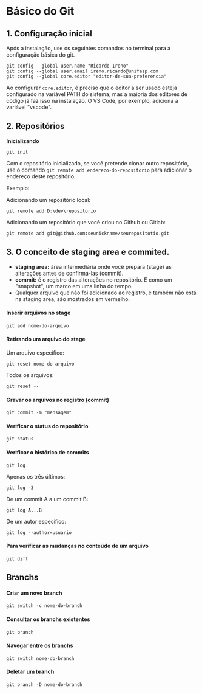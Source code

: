 # Básico do Git

## 1. Configuração inicial

Após a instalação, use os seguintes comandos no terminal para a configuração básica do git.

```shell
git config --global user.name "Ricardo Ireno"
git config --global user.email ireno.ricardo@unifesp.com
git config --global core.editor "editor-de-sua-preferencia"
```

Ao configurar `core.editor`, é preciso que o editor a ser usado esteja configurado na variável PATH do sistema, mas a maioria dos editores de código já faz isso na instalação. O VS Code, por exemplo, adiciona a variável "vscode".


## 2. Repositórios

**Inicializando**

```shell
git init
```

Com o repositório inicializado, se você pretende clonar outro repositório, use o comando ``git remote add endereco-do-repositorio`` para adicionar o endereço deste repositório.

Exemplo: 

Adicionando um repositório local:
```shell
git remote add D:\dev\repositorio
```

Adicionando um repositório que você criou no Github ou Gitlab:

```shell
git remote add git@github.com:seunickname/seurepositotio.git
```

## 3. O conceito de staging area e commited.

- **staging area:** área intermediária onde você prepara (stage) as alterações antes de confirmá-las (commit). 
- **commit:** é o registro das alterações no repositório. É como um "snapshot", um marco em uma linha do tempo.
- Qualquer arquivo que não foi adicionado ao registro, e também não está na staging area, são mostrados em vermelho.


#### Inserir arquivos no stage

```shell
git add nome-do-arquivo
```

#### Retirando um arquivo do stage

Um arquivo específico:
```shell
git reset nome do arquivo
```

Todos os arquivos:
```shell
git reset --
```

#### Gravar os arquivos no registro (commit)

```shell
git commit -m "mensagem"
```

#### Verificar o status do repositório

```shell
git status
```

#### Verificar o histórico de commits

```shell
git log
```

Apenas os três últimos:
```shell
git log -3
```

De um commit A  a um commit B:
```shell
git log A...B
```

De um autor específico:
```shell
git log --author=usuario
```

#### Para verificar as mudanças no conteúdo de um arquivo
```shell
git diff
```

## Branchs

#### Criar um novo branch

```shell
git switch -c nome-do-branch
```

#### Consultar os branchs existentes
```shell
git branch
```

#### Navegar entre os branchs

```shell
git switch nome-do-branch
```

#### Deletar um branch
```shell
git branch -D nome-do-branch
```


```shell

```

```shell

```

```shell

```

```shell

```

```shell

```
